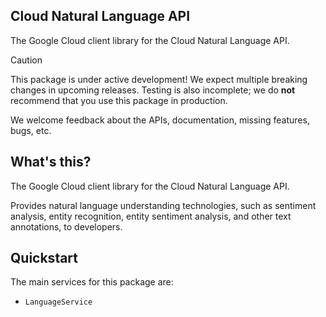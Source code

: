 ## Cloud Natural Language API

The Google Cloud client library for the Cloud Natural Language API.

<!-- Code generated by sidekick. DO NOT EDIT. -->

> [!CAUTION]
> This package is under active development! We expect multiple breaking changes
> in upcoming releases. Testing is also incomplete; we do **not** recommend that
> you use this package in production.

We welcome feedback about the APIs, documentation, missing features, bugs, etc.

## What's this?

The Google Cloud client library for the Cloud Natural Language API.

Provides natural language understanding technologies, such as sentiment
analysis, entity recognition, entity sentiment analysis, and other text
annotations, to developers.

## Quickstart

The main services for this package are:

- `LanguageService`
